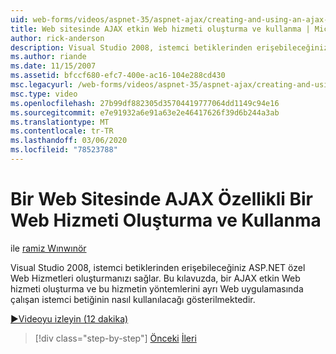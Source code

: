 ```yaml
---
uid: web-forms/videos/aspnet-35/aspnet-ajax/creating-and-using-an-ajax-enabled-web-service-in-a-web-site
title: Web sitesinde AJAX etkin Web hizmeti oluşturma ve kullanma | Microsoft Docs
author: rick-anderson
description: Visual Studio 2008, istemci betiklerinden erişebileceğiniz ASP.NET özel Web Hizmetleri oluşturmanızı sağlar. Bu izlenecek yol, AJ oluşturmayı gösterir...
ms.author: riande
ms.date: 11/15/2007
ms.assetid: bfccf680-efc7-400e-ac16-104e288cd430
msc.legacyurl: /web-forms/videos/aspnet-35/aspnet-ajax/creating-and-using-an-ajax-enabled-web-service-in-a-web-site
msc.type: video
ms.openlocfilehash: 27b99df882305d35704419777064dd1149c94e16
ms.sourcegitcommit: e7e91932a6e91a63e2e46417626f39d6b244a3ab
ms.translationtype: MT
ms.contentlocale: tr-TR
ms.lasthandoff: 03/06/2020
ms.locfileid: "78523788"
---
```

# <a name="creating-and-using-an-ajax-enabled-web-service-in-a-web-site"></a>Bir Web Sitesinde AJAX Özellikli Bir Web Hizmeti Oluşturma ve Kullanma

ile [ramiz Wınwınör](https://twitter.com/robwindsor)

Visual Studio 2008, istemci betiklerinden erişebileceğiniz ASP.NET özel Web Hizmetleri oluşturmanızı sağlar. Bu kılavuzda, bir AJAX etkin Web hizmeti oluşturma ve bu hizmetin yöntemlerini ayrı Web uygulamasında çalışan istemci betiğinin nasıl kullanılacağı gösterilmektedir.

[&#9654;Videoyu izleyin (12 dakika)](https://channel9.msdn.com/Blogs/ASP-NET-Site-Videos/creating-and-using-an-ajax-enabled-web-service-in-a-web-site)

> [!div class="step-by-step"]
> [Önceki](adding-ajax-functionality-to-an-existing-aspnet-page.md)
> [İleri](aspnet-ajax-a-demonstration-of-aspnet-ajax.md)
